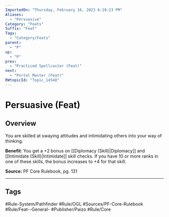 ```yaml
---
ImportedOn: "Thursday, February 16, 2023 6:10:23 PM"
Aliases:
  - "Persuasive"
Category: "Feats"
Suffix: "Feat"
Tags:
  - "Category/Feats"
parent:
  - "P"
up:
  - "P"
prev:
  - "Practiced Spellcaster (Feat)"
next:
  - "Portal Master (Feat)"
RWtopicId: "Topic_14548"
---
```

# Persuasive (Feat)
## Overview
You are skilled at swaying attitudes and intimidating others into your way of thinking.

**Benefit**: You get a +2 bonus on [[Diplomacy (Skill)|Diplomacy]] and [[Intimidate (Skill)|Intimidate]] skill checks. If you have 10 or more ranks in one of these skills, the bonus increases to +4 for that skill.

**Source:** PF Core Rulebook, pg. 131


---
## Tags
#Rule-System/Pathfinder #Rule/OGL #Sources/PF-Core-Rulebook #Rule/Feat--General- #Publisher/Paizo #Rule/Core

